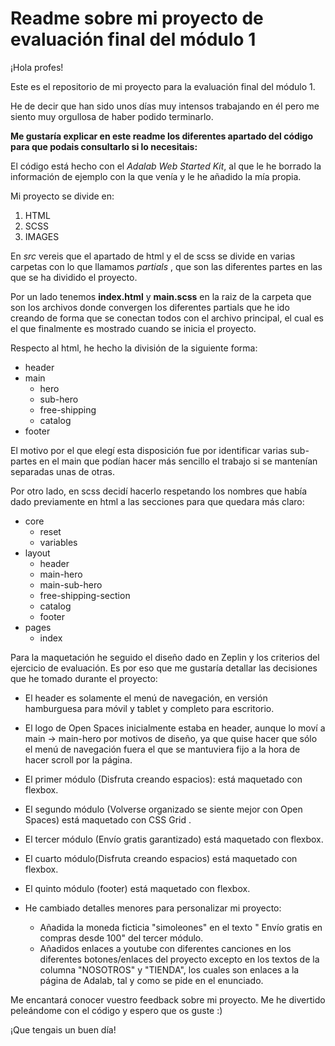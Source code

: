 # Readme sobre mi proyecto de evaluación final del módulo 1

¡Hola profes! 

Este es el repositorio de mi proyecto para la evaluación final del módulo 1.

He de decir que han sido unos días muy intensos trabajando en él pero me siento muy orgullosa de haber podido terminarlo.

**Me gustaría explicar en este readme los diferentes apartado del código para que podais consultarlo si lo necesitais:**

El código está hecho con el *Adalab Web Started Kit*, al que le he borrado la información de ejemplo con la que venía y le he añadido la mía propia.

Mi proyecto se divide en:
1.  HTML
2. SCSS
3. IMAGES

En *src* vereis que el apartado de html y el de scss se divide en varias carpetas con lo que llamamos *partials* , que son las diferentes partes en las que se ha dividido el proyecto.

Por un lado tenemos **index.html** y **main.scss** en la raiz de la carpeta que son los archivos donde convergen los diferentes partials que he ido creando de forma que se conectan todos con el archivo principal, el cual es el que finalmente es mostrado cuando se inicia el proyecto.

Respecto al html, he hecho la división de la siguiente forma:
+ header
+ main
    + hero
    + sub-hero
    + free-shipping
	+ catalog
+ footer

El motivo por el que elegí esta disposición fue por identificar varias sub-partes en el main que podían hacer más sencillo el trabajo si se mantenían separadas unas de otras.

Por otro lado, en scss decidí hacerlo respetando los nombres que había dado previamente en html a las secciones para que quedara más claro:
+ core
    + reset
    + variables
+ layout
    + header
    + main-hero
	+ main-sub-hero
	+ free-shipping-section
	+ catalog
	+ footer
+ pages
    + index

Para la maquetación he seguido el diseño dado en Zeplin y los criterios del ejercicio de evaluación. Es por eso que me gustaría detallar las decisiones que he tomado durante el proyecto:
- El header es solamente el menú de navegación, en versión hamburguesa para móvil y tablet y completo para escritorio.

- El logo de Open Spaces inicialmente estaba en header, aunque lo moví a main -> main-hero por motivos de diseño, ya que quise hacer que sólo el menú de navegación fuera el que se mantuviera fijo a la hora de hacer scroll por la página.

- El primer módulo (Disfruta creando espacios): está maquetado con flexbox.
- El segundo módulo (Volverse organizado se siente mejor con Open Spaces) está maquetado con CSS Grid .
- El tercer módulo (Envío gratis garantizado) está maquetado con flexbox.
- El cuarto módulo(Disfruta creando espacios) está maquetado con flexbox.
- El quinto módulo (footer) está maquetado con flexbox.

- He cambiado detalles menores para personalizar mi proyecto:
  - Añadida la moneda ficticia "simoleones" en el texto " Envío gratis en compras desde 100" del tercer módulo.
  - Añadidos enlaces a youtube con diferentes canciones en los diferentes botones/enlaces del proyecto excepto en los textos de la columna "NOSOTROS" y "TIENDA", los cuales son enlaces a la página de Adalab, tal y como se pide en el enunciado.
  
Me encantará conocer vuestro feedback sobre mi proyecto. Me he divertido peleándome con el código y espero que os guste :)

¡Que tengais un buen día!
